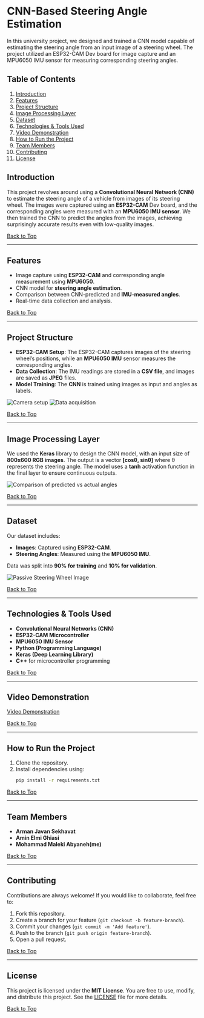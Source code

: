# CNN-Based Steering Angle Estimation

In this university project, we designed and trained a CNN model capable of estimating the steering angle from an input image of a steering wheel. The project utilized an ESP32-CAM Dev board for image capture and an MPU6050 IMU sensor for measuring corresponding steering angles.

## Table of Contents
1. [Introduction](#introduction)
2. [Features](#features)
3. [Project Structure](#project-structure)
4. [Image Processing Layer](#image-processing-layer)
5. [Dataset](#dataset)
6. [Technologies & Tools Used](#technologies--tools-used)
7. [Video Demonstration](#video-demonstration)
8. [How to Run the Project](#how-to-run-the-project)
9. [Team Members](#team-members)
10. [Contributing](#contributing)
11. [License](#license)

## Introduction
This project revolves around using a **Convolutional Neural Network (CNN)** to estimate the steering angle of a vehicle from images of its steering wheel. The images were captured using an **ESP32-CAM** Dev board, and the corresponding angles were measured with an **MPU6050 IMU sensor**. We then trained the CNN to predict the angles from the images, achieving surprisingly accurate results even with low-quality images.

[Back to Top](#table-of-contents)

---

## Features
- Image capture using **ESP32-CAM** and corresponding angle measurement using **MPU6050**.
- CNN model for **steering angle estimation**.
- Comparison between CNN-predicted and **IMU-measured angles**.
- Real-time data collection and analysis.

[Back to Top](#table-of-contents)

---

## Project Structure
- **ESP32-CAM Setup**: The ESP32-CAM captures images of the steering wheel’s positions, while an **MPU6050 IMU** sensor measures the corresponding angles.
- **Data Collection**: The IMU readings are stored in a **CSV file**, and images are saved as **JPEG** files.
- **Model Training**: The **CNN** is trained using images as input and angles as labels.

![Camera setup](https://github.com/Abyaneh/CNN-Based-Steering-Angle-Estimation/blob/main/camera_setup.jpeg)
![Data acquisition](https://github.com/Abyaneh/CNN-Based-Steering-Angle-Estimation/blob/main/data_aquisition.jpeg)

[Back to Top](#table-of-contents)

---

## Image Processing Layer
We used the **Keras** library to design the CNN model, with an input size of **800x600 RGB images**. The output is a vector **[cosθ, sinθ]** where θ represents the steering angle. The model uses a **tanh** activation function in the final layer to ensure continuous outputs.

![Comparison of predicted vs actual angles](https://github.com/Abyaneh/CNN-Based-Steering-Angle-Estimation/blob/main/comparison.jpeg)

[Back to Top](#table-of-contents)

---

## Dataset
Our dataset includes:
- **Images**: Captured using **ESP32-CAM**.
- **Steering Angles**: Measured using the **MPU6050 IMU**.
  
Data was split into **90% for training** and **10% for validation**.

![Passive Steering Wheel Image](https://github.com/Abyaneh/CNN-Based-Steering-Angle-Estimation/blob/main/PassiveSteeringWheel.jpeg)

[Back to Top](#table-of-contents)

---

## Technologies & Tools Used
- **Convolutional Neural Networks (CNN)**
- **ESP32-CAM Microcontroller**
- **MPU6050 IMU Sensor**
- **Python (Programming Language)**
- **Keras (Deep Learning Library)**
- **C++** for microcontroller programming

[Back to Top](#table-of-contents)

---

## Video Demonstration
[Video Demonstration](https://github.com/Abyaneh/CNN-Based-Steering-Angle-Estimation/blob/main/Comparision.mp4)

[Back to Top](#table-of-contents)

---

## How to Run the Project
1. Clone the repository.
2. Install dependencies using:
   ```bash
   pip install -r requirements.txt

[Back to Top](#table-of-contents)

---
## Team Members
- **Arman Javan Sekhavat**
- **Amin Elmi Ghiasi**
- **Mohammad Maleki Abyaneh(me)**

[Back to Top](#table-of-contents)

---
## Contributing
Contributions are always welcome! If you would like to collaborate, feel free to:
1. Fork this repository.
2. Create a branch for your feature (`git checkout -b feature-branch`).
3. Commit your changes (`git commit -m 'Add feature'`).
4. Push to the branch (`git push origin feature-branch`).
5. Open a pull request.
   
[Back to Top](#table-of-contents)

---
## License
This project is licensed under the **MIT License**. You are free to use, modify, and distribute this project. See the [LICENSE](LICENSE) file for more details.

[Back to Top](#table-of-contents)
